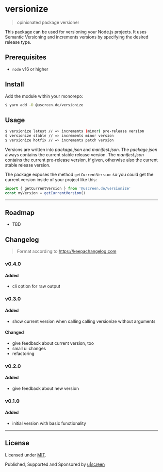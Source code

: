 # versionize

> opinionated package versioner

This package can be used for versioning your Node.js projects. It uses Semantic Versioning and increments versions by specifying the desired release type.

## Prerequisites

- `node` v16 or higher

## Install

Add the module within your monorepo:

```bash
$ yarn add -D @uscreen.de/versionize
```

## Usage

```bash
$ versionize latest // => increments (minor) pre-release version
$ versionize stable // => increments minor version
$ versionize hotfix // => increments patch version
```

Versions are written into *package.json* and *manifest.json*. The *package.json* always contains the current stable release version. The *manifest.json* contains the current pre-release version, if given, otherwise also the current stable release version.

The package exposes the method `getCurrentVersion` so you could get the current version inside of your project like this:

```javascript
import { getCurrentVersion } from '@uscreen.de/versionize'
const myVersion = getCurrentVersion()
```

---

## Roadmap

- TBD

## Changelog

> Format according to https://keepachangelog.com

### v0.4.0
#### Added
- cli option for raw output

### v0.3.0
#### Added
- show current version when calling calling versionize without arguments

#### Changed
- give feedback about current version, too
- small ui changes
- refactoring

### v0.2.0

#### Added
- give feedback about new version

### v0.1.0

#### Added
- initial version with basic functionality

---

## License

Licensed under [MIT](./LICENSE).

Published, Supported and Sponsored by [u|screen](https://uscreen.de)
